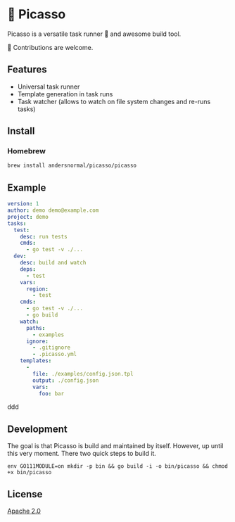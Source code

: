 # :art: Picasso

Picasso is a versatile task runner :running: and awesome build tool.

:see_no_evil: Contributions are welcome. 

## Features

* Universal task runner
* Template generation in task runs
* Task watcher (allows to watch on file system changes and re-runs tasks)

## Install

### Homebrew

```bash
brew install andersnormal/picasso/picasso
```

## Example

```yaml
version: 1
author: demo demo@example.com
project: demo
tasks:
  test:
    desc: run tests
    cmds:
      - go test -v ./...
  dev:
    desc: build and watch
    deps:
      - test
    vars:
      region:
        - test
    cmds:
      - go test -v ./...
      - go build
    watch:
      paths:
        - examples
      ignore:
        - .gitignore
        - .picasso.yml
    templates:
      - 
        file: ./examples/config.json.tpl
        output: ./config.json
        vars:
          foo: bar
```
ddd

## Development

The goal is that Picasso is build and maintained by itself. However, up until this very moment. There two quick steps to build it.

```
env GO111MODULE=on mkdir -p bin && go build -i -o bin/picasso && chmod +x bin/picasso
```

## License
[Apache 2.0](/LICENSE)
